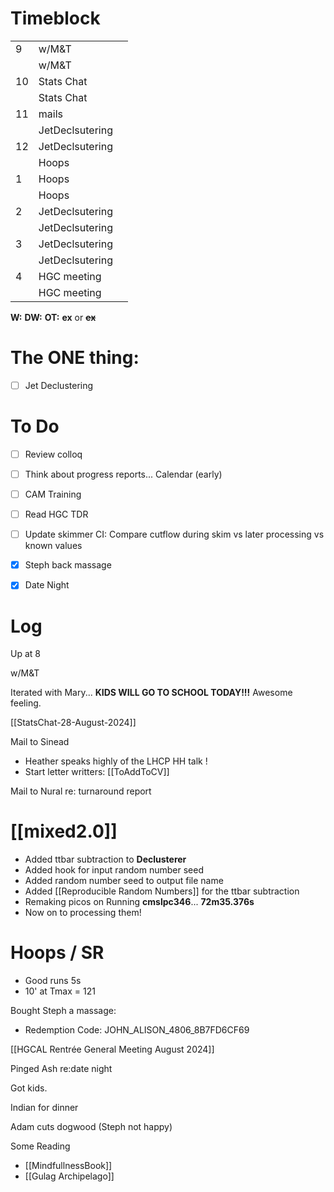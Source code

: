 # Timeblock

|     |                 |     |
| --- | --------------- | --- |
| 9   | w/M&T           |     |
|     | w/M&T           |     |
| 10  | Stats Chat      |     |
|     | Stats Chat      |     |
| 11  | mails           |     |
|     | JetDeclsutering |     |
| 12  | JetDeclsutering |     |
|     | Hoops           |     |
| 1   | Hoops           |     |
|     | Hoops           |     |
| 2   | JetDeclsutering |     |
|     | JetDeclsutering |     |
| 3   | JetDeclsutering |     |
|     | JetDeclsutering |     |
| 4   | HGC meeting     |     |
|     | HGC meeting     |     |

**W:**
**DW:**
**OT:**
**ex** or **~~ex~~**

# The ONE thing: 
- [ ] Jet Declustering


# To Do
- [ ] Review colloq
- [ ] Think about progress reports... Calendar (early)
- [ ] CAM Training
- [ ] Read HGC TDR
- [ ] Update skimmer CI: Compare cutflow during skim vs later processing vs known values
- [x] Steph back massage 
- [x] Date Night


# Log

Up at 8 

w/M&T

 Iterated with Mary... **KIDS WILL GO TO SCHOOL TODAY!!!**
Awesome feeling.

[[StatsChat-28-August-2024]]

Mail to Sinead 
- Heather speaks highly of the LHCP HH talk ! 
- Start letter writters: [[ToAddToCV]]

Mail to Nural re: turnaround report

# [[mixed2.0]]
- Added ttbar subtraction to **Declusterer**
- Added hook for input random number seed
- Added random number seed to output file name 
- Added [[Reproducible Random Numbers]] for the ttbar subtraction
- Remaking picos on Running **cmslpc346**... **72m35.376s**
- Now on to processing them!

# Hoops / SR
- Good runs 5s
- 10' at Tmax = 121

Bought Steph a massage:
- Redemption Code: JOHN_ALISON_4806_8B7FD6CF69

[[HGCAL Rentrée General Meeting August 2024]]


Pinged Ash re:date night

Got kids. 

Indian for dinner 

Adam cuts dogwood (Steph not happy)

Some Reading
- [[MindfullnessBook]]
- [[Gulag Archipelago]]

